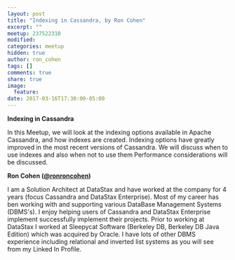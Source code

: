 ```yaml
---
layout: post
title: "Indexing in Cassandra, by Ron Cohen"
excerpt: ""
meetup: 237522310
modified:
categories: meetup
hidden: true
author: ron_cohen
tags: []
comments: true
share: true
image:
  feature:
date: 2017-03-16T17:30:00-05:00
---
```


__Indexing in Cassandra__

In this Meetup, we will look at the indexing options available in Apache Cassandra,  and how indexes are created. Indexing options have greatly improved in the most recent versions of Cassandra.  We will discuss when to use indexes and also when not to use them  Performance considerations will be discussed.

__Ron Cohen ([@ronroncohen](https://twitter.com/ronroncohen))__

I am a Solution Architect at DataStax and have worked at the company for 4 years  (focus Cassandra and DataStax Enterprise).  Most of my career has ben working with and supporting various DataBase Management Systems  (DBMS's).  I enjoy helping users of Cassandra and DataStax Enterprise implement successfully implement their projects.    Prior to working at DataStax I worked at Sleepycat Software (Berkeley DB, Berkeley DB Java Edition)  which was acquired by Oracle.   I have lots of other DBMS experience including relational and inverted list systems as you will see from my Linked In Profile.

